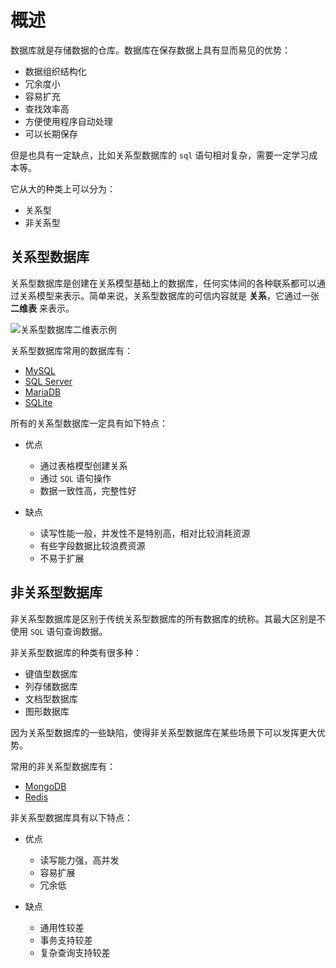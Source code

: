 # 概述

数据库就是存储数据的仓库。数据库在保存数据上具有显而易见的优势：

- 数据组织结构化
- 冗余度小
- 容易扩充
- 查找效率高
- 方便使用程序自动处理
- 可以长期保存

但是也具有一定缺点，比如关系型数据库的 `sql` 语句相对复杂，需要一定学习成本等。

它从大的种类上可以分为：

- 关系型
- 非关系型

## 关系型数据库

关系型数据库是创建在关系模型基础上的数据库，任何实体间的各种联系都可以通过关系模型来表示。简单来说，关系型数据库的可信内容就是 **关系**，它通过一张 **二维表** 来表示。

<img :src="$withBase('/assets/roadmap/dotnet/db/db_relation_example.png')" alt="关系型数据库二维表示例">

关系型数据库常用的数据库有：

- [MySQL](https://www.mysql.com/)
- [SQL Server](https://www.microsoft.com/zh-cn/sql-server/sql-server-2019)
- [MariaDB](https://mariadb.org/)
- [SQLite](http://www.sqlite.org/)

所有的关系型数据库一定具有如下特点：

- 优点

  - 通过表格模型创建关系
  - 通过 `SQL` 语句操作
  - 数据一致性高，完整性好

- 缺点

  - 读写性能一般，并发性不是特别高，相对比较消耗资源
  - 有些字段数据比较浪费资源
  - 不易于扩展

## 非关系型数据库

非关系型数据库是区别于传统关系型数据库的所有数据库的统称。其最大区别是不使用 `SQL` 语句查询数据。

非关系型数据库的种类有很多种：

- 键值型数据库
- 列存储数据库
- 文档型数据库
- 图形数据库

因为关系型数据库的一些缺陷，使得非关系型数据库在某些场景下可以发挥更大优势。

常用的非关系型数据库有：

- [MongoDB](https://docs.mongodb.com/)
- [Redis](https://redis.io/)

非关系型数据库具有以下特点：

- 优点

  - 读写能力强，高并发
  - 容易扩展
  - 冗余低

- 缺点

  - 通用性较差
  - 事务支持较差
  - 复杂查询支持较差
